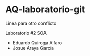 # AQ-laboratorio-git

Linea para otro conflicto

Laboratorio #2 SOA

- Eduardo Quiroga Alfaro
- Josue Araya García